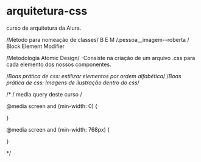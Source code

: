 # arquitetura-css
curso de arquitetura da Alura. 

/Método para nomeação de classes/
B E M /.pessoa__imagem--roberta /
Block
Element
Modifier 

/Metodologia Atomic Design/
-Consiste na criação de um arquivo .css para cada elemento dos nossos componentes.

/*Boas prática de css: estilizar elementos por ordem alfabética*/
/*Boas prática de css: Imagens de ilustração dentro do css*/

/* 
   /  media query deste curso    / 

@media screen and (min-width: 0) {
      
}

@media screen and (min-width: 768px) {
    
}

*/